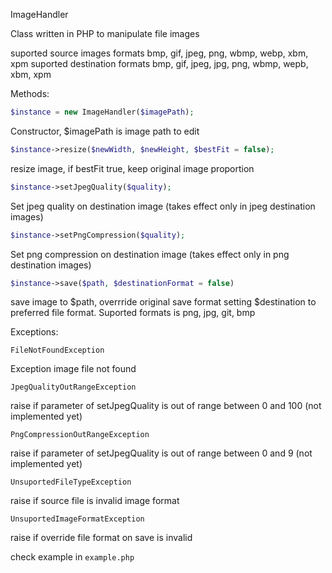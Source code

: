 ImageHandler

Class written in PHP to manipulate file images

suported source images formats
	bmp, gif, jpeg, png, wbmp, webp, xbm, xpm
suported destination formats
	bmp, gif, jpeg, jpg, png, wbmp, wepb, xbm, xpm

Methods:

```PHP
$instance = new ImageHandler($imagePath);
```
Constructor, $imagePath is image path to edit

```PHP
$instance->resize($newWidth, $newHeight, $bestFit = false);
```
resize image, if bestFit true, keep original image proportion

```PHP
$instance->setJpegQuality($quality);
```
Set jpeg quality on destination image (takes effect only in jpeg destination images)

```PHP
$instance->setPngCompression($quality);
```
 Set png compression on destination image (takes effect only in png destination images)

```PHP
$instance->save($path, $destinationFormat = false)
```
save image to $path, overrride original save format setting $destination to preferred file format. Suported formats is png, jpg, git, bmp

Exceptions:

```
FileNotFoundException
```
Exception image file not found
```
JpegQualityOutRangeException
```
raise if parameter of setJpegQuality is out of range between 0 and 100 (not implemented yet)

```
PngCompressionOutRangeException
```
raise if parameter of setJpegQuality is out of range between 0 and 9 (not implemented yet)

```
UnsuportedFileTypeException
```
raise if source file is invalid image format

```
UnsuportedImageFormatException
```
raise if override file format on save is invalid

check example in ```example.php```

